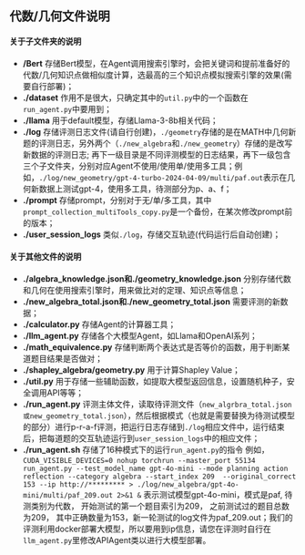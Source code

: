 ## 代数/几何文件说明
#### 关于子文件夹的说明
+ **/Bert** 存储Bert模型，在Agent调用搜索引擎时，会把关键词和提前准备好的代数/几何知识点做相似度计算，选最高的三个知识点模拟搜索引擎的效果(需要自行部署)；
+ **./dataset** 作用不是很大，只确定其中的```util.py```中的一个函数在```run_agent.py```中要用到；
+ **./llama** 用于default模型，存储Llama-3-8b相关代码；
+ **./log** 存储评测日志文件(请自行创建)，```./geometry```存储的是在MATH中几何新题的评测日志，另外两个（```./new_algebra```和```./new_geometry```）存储的是改写新数据的评测日志; 再下一级目录是不同评测模型的日志结果，再下一级包含三个子文件夹，分别对应Agent不使用/使用单/使用多工具；例如，```./log/new_geometry/gpt-4-turbo-2024-04-09/multi/paf.out```表示在几何新数据上测试gpt-4，使用多工具，待测部分为p、a、f；
+ **./prompt** 存储prompt，分别对于无/单/多工具，其中```prompt_collection_multiTools_copy.py```是一个备份，在某次修改prompt前的版本；
+ **./user_session_logs** 类似```./log```，存储交互轨迹(代码运行后自动创建)；


#### 关于其他文件的说明
+ **./algebra_knowledge.json和./geometry_knowledge.json** 分别存储代数和几何在使用搜索引擎时，用来做比对的定理、知识点等信息；
+ **./new_algebra_total.json和./new_geometry_total.json** 需要评测的新数据；
+ **./calculator.py** 存储Agent的计算器工具；
+ **./llm_agent.py** 存储各个大模型Agent，如Llama和OpenAI系列；
+ **./math_equivalence.py** 存储判断两个表达式是否等价的函数，用于判断某道题目结果是否做对；
+ **./shapley_algebra/geometry.py** 用于计算Shapley Value；
+ **./util.py** 用于存储一些辅助函数，如提取大模型返回信息，设置随机种子，安全调用API等等；
+ **./run_agent.py** 评测主体文件，读取待评测文件（```new_algrbra_total.json或new_geometry_total.json```），然后根据模式（也就是需要替换为待测试模型的部分）进行p-r-a-f评测，把运行日志存储到```./log```相应文件中，运行结束后，把每道题的交互轨迹运行到```user_session_logs```中的相应文件；
+ **./run_agent.sh** 存储了16种模式下的运行```run_agent.py```的指令
例如，```CUDA_VISIBLE_DEVICES=0 nohup torchrun --master_port 55134 run_agent.py --test_model_name gpt-4o-mini --mode planning action reflection --category algebra --start_index 209  --original_correct 153 --ip http://********* > ./log/new_algebra/gpt-4o-mini/multi/paf_209.out 2>&1 &```   表示测试模型gpt-4o-mini，模式是paf, 待测类别为代数， 开始测试的第一个题目索引为209， 之前测试过的题目总数为209， 其中正确数量为153，新一轮测试的log文件为paf_209.out；我们的评测利用docker部署大模型，所以要用到ip信息，请您在评测时自行在```llm_agent.py```里修改APIAgent类以进行大模型部署。

